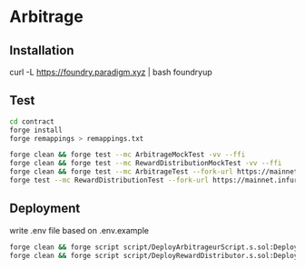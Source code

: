# Arbitrage

## Installation
curl -L https://foundry.paradigm.xyz | bash
foundryup

## Test
```bash
cd contract
forge install
forge remappings > remappings.txt

forge clean && forge test --mc ArbitrageMockTest -vv --ffi
forge clean && forge test --mc RewardDistributionMockTest -vv --ffi
forge clean && forge test --mc ArbitrageTest --fork-url https://mainnet.infura.io/v3/API_KEY -vv --ffi
forge test --mc RewardDistributionTest --fork-url https://mainnet.infura.io/v3/API_KEY -vv --ffi
```

## Deployment
write .env file based on .env.example
```bash
forge clean && forge script script/DeployArbitrageurScript.s.sol:DeployArbitrageurScript --rpc-url <API_KEY> --sender <PUBLIC_ADDRESS> --ffi --broadcast
forge clean && forge script script/DeployRewardDistributor.s.sol:DeployRewardDistributorScript --rpc-url https://eth-sepolia.g.alchemy.com/v2/<API_KEY> --sender <PUBLIC_ADDRESS> --ffi --broadcast
```
